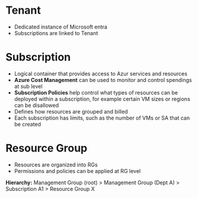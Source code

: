 
# Tenant
- Dedicated instance of Microsoft entra
- Subscriptions are linked to Tenant


# Subscription
- Logical container that provides access to Azur services and resources
- **Azure Cost Management** can be used to monitor and control spendings at sub level
- **Subscription Policies** help control what types of resources can be deployed within a subscription, for example certain VM sizes or regions can be disallowed
- Defines how resources are grouped and billed
- Each subscription has limits, such as the number of VMs or SA that can be created


# Resource Group
- Resources are organized into RGs
- Permissions and policies can be applied at RG level


**Hierarchy:**
Management Group (root) >
  Management Group (Dept A) >
    Subscription A1 >
      Resource Group X

